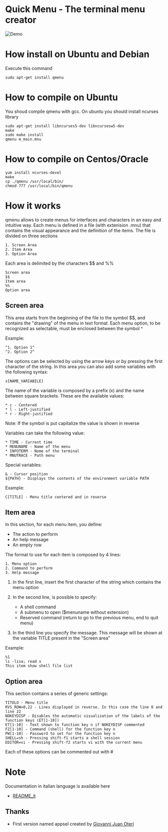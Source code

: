 # Quick Menu - The terminal menu creator

![Demo](https://raw.githubusercontent.com/teopost/qmenu/master/qmenu.gif)

# How install on Ubuntu and Debian
Execute this command

    sudo apt-get install qmenu


# How to compile on Ubuntu
You shoud compile qmenu with gcc.
On ubuntu you should install ncurses library

    sudo apt-get install libncurses5-dev libncursesw5-dev
    make
    sudo make install
    qmenu m_main.mnu

# How to compile on Centos/Oracle

    yum install ncurses-devel
    make
    cp ./qmenu /usr/local/bin/
    chmod 777 /usr/local/bin/qmenu
    
# How it works
qmenu allows to create menus for interfaces and characters in an easy and intuitive way.
Each menu is defined in a file (with extenision .mnu) that contains the visual appearance and the definition of the items.
The file is divided on three sections

    1. Screen Area
    2. Item Area
    3. Option Area

Each area is delimited by the characters $$ and %%

    Screen area
    $$
    Item area
    %%
    Option area

## Screen area
This area starts from the beginning of the file to the symbol $$, and contains the "drawing" of the menu in text format.
Each menu option, to be recognized as selectable, must be enclosed between the symbol ^

Example:

    ^1. Option 1^
    ^2. Option 2^

The options can be selected by using the arrow keys or by pressing the first character of the string.
In this area you can also add some variables with the following syntax:

    x[NAME_VARIABILE]

The name of the variable is composed by a prefix (x) and the name between square brackets. These are the available values:

    * c - Centered
    * l - Left-justified
    * r - Right-justified

Note: If the symbol is put capitalize the value is shown in reverse

Variables can take the following value:

    * TIME - Current time
    * MENUNAME - Name of the menu
    * INFOTERM - Nome of the terminal
    * MNUTRACE - Path menu

Special variables:

    & - Cursor position
    ${PATH} - Displays the contents of the environment variable PATH

Example:

	C[TITLE] - Menu title centered and in reverse

## Item area
In this section, for each menu item, you define:

* The action to perform
* An help message
* An empty row

The format to use for each item is composed by 4 lines:

    1. Menu option
    2. Command to perform
    3. Help message


1. In the first line, insert the first character of the string which contains the menu option
2. In the second line, is possible to specify:

    * A shell command
    * A submenu to open ($menuname without extension)
    * Reserved command (return to go to the previous menu, end to quit menu)

3. In the third line you specify the message.
This message will be shown at the variable TITLE present in the "Screen area"

Example:

    %1
    ls -lisa; read x
    This item show shell file list


## Option area
This section contains a series of generic settings:

    TITOLO - Menu title
    RVS_ROW=0,22 - Lines displayed in reverse. In this case the line 0 and line 22
    NOKEYDISP - Disables the automatic visualization of the labels of the function keys (ET[1-10])
    ET[1-10] - Text shown to function key n if NOKEYDISP commented
    FZ[1-10] - Command (shell) for the function key n
    PW[1-10] - Password to set for the function key n
    SHELL=sh - Pressing shift-f1 starts a shell session
    EDITOR=vi - Pressing shift-f2 starts vi with the current menu

Each of these options can be commented out with #

# Note
Documentation in italian language is available here

* [README_it](README_it.md)

Thanks
---
* First version named appsel created by  [Giovanni Juan Oteri](https://twitter.com/giovannioteri)

